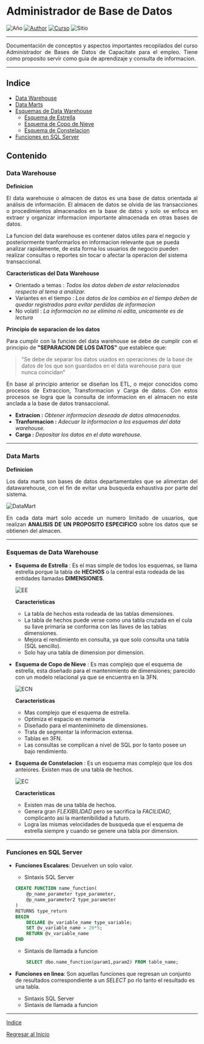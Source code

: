 # Administrador de Base de Datos
![Año](https://img.shields.io/badge/A%C3%B1o-2020-brightgreen)
[![Author](https://img.shields.io/badge/Author-Ricardo%20Estupinian-RED)](https://github.com/RicardoEstupinian)
[![Curso](https://img.shields.io/badge/Curso-Administrado%20de%20Base%20de%20Datos-lightgrey)](https://capacitateparaelempleo.org/pages.php?r=.tema&tagID=4066&load=4066&n=0)
![Sitio](https://img.shields.io/badge/Impartido-Capacitate%20para%20el%20empleo-blue)
<hr>
<p style="text-align:justify;">
Documentación de conceptos y aspectos importantes recopilados del curso Administrador de Bases de Datos de Capacítate para el empleo. Tiene como proposito servir como guia de aprendizaje y consulta de informacion.
</p>
<hr>

## Indice
+ [Data Warehouse](#data-warehouse)
+ [Data Marts](#data-marts)
+ [Esquemas de Data Warehouse](#esquemas-de-data-warehouse)
    + [Esquema de Estrella](#ee)
    + [Esquema de Copo de Nieve](#ecn)
    + [Esquema de Constelacion](#ec)
+ [Funciones en SQL Server](#funciones-en-sql-server)
## Contenido
### Data Warehouse
**Definicion**
<p style="text-align:justify;">
El data warehouse o almacen de datos es una base de datos orientada al análisis de información. El almacen de datos se olvida de las transacciones o procedimientos almacenados en la base de datos y solo se enfoca en extraer y organizar informacion importante almacenada en otras bases de datos.

La funcion del data warehouse es contener datos utiles para el negocio y posteriormente tranformarlos en informacion relevante que se pueda analizar rapidamente, de esta forma los usuarios de negocio pueden realizar consultas o reportes sin tocar o afectar la operacion del sistema transaccional.

</p>

**Caracteristicas del Data Warehouse**
+ Orientado a temas : *Todos los datos deben de estar relacionados respecto al tema a analizar.*
+ Variantes en el tiempo : *Los datos de los cambios en el tiempo deben de quedar registrados para evitar perdidas de informacion*
+ No volatil : *La informacion no se elimina ni edita, unicamente es de lectura*

**Principio de separacion de los datos**
<p style="text-align:justify;">
Para cumplir con la funcion del data warehouse se debe de cumplir con el principio de <strong>"SEPARACION DE LOS DATOS"</strong> que establece que:
</p>

> "Se debe de separar los datos usados en operaciones de la base de datos de los que son guardados en el data warehouse para que nunca coincidan"
<p style="text-align:justify;">
En base al principio anterior se diseñan los ETL, o mejor conocidos como procesos de Extraccion, Transformacion y Carga de datos. Con estos procesos se logra que la consulta de informacion en el almacen no este anclada a la base de datos transaccional.
</p>

+ **Extracion :** *Obtener informacion deseada de datos almacenados.*
+ **Tranformacion :** *Adecuar la informacion a los esquemas del data warehouse.*
+ **Carga :** *Depositar los datos en el data warehouse.*
<hr>

### Data Marts
**Definicion**
<p style="text-align:justify;">
Los data marts son bases de datos departamentales que se alimentan del datawarehouse, con el fin de evitar una busqueda exhaustiva por parte del sistema.
</p>

![DataMart](https://es.talend.com/wp-content/uploads/data-mart-diagram.jpg)
<p style="text-align:justify;">
En cada data mart solo accede un numero limitado de usuarios, que realizan <strong>ANALISIS DE UN PROPOSITO ESPECIFICO</strong> sobre los datos que se obtienen del almacen.
</p>
<hr>

### Esquemas de Data Warehouse
<a id="ee"></a>

+ **Esquema de Estrella** : Es el mas simple de todos los esquemas, se llama estrella porque la tabla de **HECHOS** o la central esta rodeada de las entidades llamadas **DIMENSIONES**.

    ![EE](https://troyanx.com/Hefesto/img_071.png)

    **Caracteristicas** 
    + La tabla de hechos esta rodeada de las tablas dimensiones.
    + La tabla de hechos puede verse como una tabla cruzada en el cula su llave primaria se conforma con las llaves de las tablas dimensiones.
    + Mejora el rendimiento en consulta, ya que solo consulta una tabla (SQL sencillo).
    + Solo hay una tabla de dimension por dimension.
  


<a id="ecn"></a>

+ **Esquema de Copo de Nieve** : Es mas complejo que el esquema de estrella, esta diseñado para el mantenimiento de dimensiones; parecido con un modelo relacional ya que se encuentra en la 3FN.

    ![ECN](https://troyanx.com/Hefesto/img_073.png)

    **Caracteristicas**
    + Mas complejo que el esquema de estrella.
    + Optimiza el espacio en memoria
    + Diseñado para el mantenimineto de dimensiones.
    + Trata de segmentar la informacion extensa.
    + Tablas en 3FN.
    + Las consultas se complican a nivel de SQL por lo tanto posee un bajo rendimiento.

<a id="ec"></a>

+ **Esquema de Constelacion** : Es un esquema mas complejo que los dos anteiores. Existen mas de una tabla de hechos.

    ![EC](https://troyanx.com/Hefesto/img_074.png)

    **Caracteristicas**
    + Existen mas de una tabla de hechos.
    + Genera gran *FLEXIBILIDAD* pero se sacrifica la *FACILIDAD*, complicanto asi la mantenibilidad a futuro.
    + Logra las mismas velocidades de busqueda que el esquema de estrella siempre y cuando se genere una tabla por dimension.
<hr>

### Funciones en SQL Server
+ **Funciones Escalares**: Devuelven un solo valor.

    + Sintaxis SQL Server
    ```sql
    CREATE FUNCTION name_function(
        @p_name_parameter type_parameter,
        @p_name_parameter2 type_parameter
    )
    RETURNS type_return
    BEGIN
        DECLARE @v_variable_name type_variable;
        SET @v_variable_name = 20*5;
        RETURN @v_variable_name
    END

    ```
    + Sintaxis de llamada a funcion
    ```sql
        SELECT dbo.name_function(param1,param2) FROM table_name;
    ```

+ **Funciones en linea**: Son aquellas funciones que regresan un conjunto de resultados correspondiente a un *SELECT* po rlo tanto el resultado es una tabla.

    + Sintaxis SQL Server
    + Sintaxis de llamada a funcion

<hr>

[Indice](#indice)

[Regresar al Inicio](#administrador-de-base-de-datos)